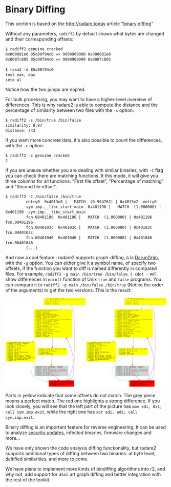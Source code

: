 # Binary Diffing

This section is based on the http://radare.today article "[binary diffing](http://radare.today/binary-diffing/)"

Without any parameters, `radiff2` by default shows what bytes are changed and their corresponding offsets:

    $ radiff2 genuine cracked
    0x000081e0 85c00f94c0 => 9090909090 0x000081e0  
    0x0007c805 85c00f84c0 => 9090909090 0x0007c805

    $ rasm2 -d 85c00f94c0
    test eax, eax
    sete al

Notice how the two jumps are nop'ed.

For bulk processing, you may want to have a higher-level overview of differences. This is why radare2 is able to compute the distance and the percentage of similarity between two files with the `-s` option:

    $ radiff2 -s /bin/true /bin/false
    similarity: 0.97
    distance: 743
    
    
If you want more concrete data, it's also possible to count the differences, with the `-c` option:

    $ radiff2 -c genuine cracked
    2  
    
    
If you are unsure whether you are dealing with similar binaries, with `-C` flag you can check there are matching functions. It this mode, it will give you three columns for all functions: "First file offset", "Percentage of matching" and "Second file offset".


    $ radiff2 -C /bin/false /bin/true 
             entry0  0x4013e8 |   MATCH  (0.904762) | 0x4013e2  entry0
             sym.imp.__libc_start_main  0x401190 |   MATCH  (1.000000) | 0x401190  sym.imp.__libc_start_main  
             fcn.00401196  0x401196 |   MATCH  (1.000000) | 0x401196  fcn.00401196
             fcn.0040103c  0x40103c |   MATCH  (1.000000) | 0x40103c  fcn.0040103c
             fcn.00401046  0x401046 |   MATCH  (1.000000) | 0x401046  fcn.00401046
             [...]


And now a cool feature : radare2 supports graph-diffing, à la [DarunGrim](http://www.darungrim.org/), with the `-g` option. You can either give it a symbol name, of specify two offsets, if the function you want to diff is named differently in compared files. For example, `radiff2 -g main /bin/true /bin/false | xdot -` will show differences in `main()` function of Unix `true` and `false` programs. You can compare it to `radiff2 -g main /bin/false /bin/true` (Notice the order of the arguments) to get the two versions.
This is the result:

![/bin/true vs /bin/false](../pics/true_false.png)


Parts in yellow indicate that some offsets do not match. The grey piece means a perfect match. The red one highlights a strong difference. If you look closely, you will see that the left part of the picture has `mov edi, 0x1; call sym.imp.exit`, while the right one has `xor edi, edi; call sym.imp.exit`.

Binary diffing is an important feature for reverse engineering. It can be used to analyze [security updates](https://en.wikipedia.org/wiki/Patch_Tuesday), infected binaries, firmware changes and more...

We have only shown the code analysis diffing functionality, but radare2 supports additional types of diffing between two binaries: at byte level, deltified similarities, and more to come.

We have plans to implement more kinds of bindiffing algorithms into r2, and why not, add support for ascii art graph diffing and better integration with the rest of the toolkit.

